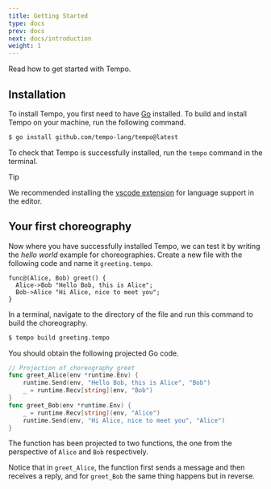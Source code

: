 ```yaml
---
title: Getting Started
type: docs
prev: docs
next: docs/introduction
weight: 1
---
```


Read how to get started with Tempo.

## Installation

To install Tempo, you first need to have [Go](https://go.dev/) installed.
To build and install Tempo on your machine, run the following command.

```sh {filename=Terminal}
$ go install github.com/tempo-lang/tempo@latest
```

To check that Tempo is successfully installed, run the `tempo` command in the terminal.

> [!TIP]
> We recommended installing the [vscode extension](https://marketplace.visualstudio.com/items?itemName=tempo-lang.vscode-tempo) for language support in the editor.

## Your first choreography

Now where you have successfully installed Tempo, we can test it by writing the _hello world_ example for choreographies.
Create a new file with the following code and name it `greeting.tempo`.

```tempo {filename=greeting.tempo}
func@(Alice, Bob) greet() {
  Alice->Bob "Hello Bob, this is Alice";
  Bob->Alice "Hi Alice, nice to meet you";
}
```

In a terminal, navigate to the directory of the file and run this command to build the choreography.

```sh {filename=Terminal}
$ tempo build greeting.tempo
```

You should obtain the following projected Go code.

```go
// Projection of choreography greet
func greet_Alice(env *runtime.Env) {
    runtime.Send(env, "Hello Bob, this is Alice", "Bob")
    _ = runtime.Recv[string](env, "Bob")
}
func greet_Bob(env *runtime.Env) {
    _ = runtime.Recv[string](env, "Alice")
    runtime.Send(env, "Hi Alice, nice to meet you", "Alice")
}
```

The function has been projected to two functions, the one from the perspective of `Alice` and `Bob` respectively.

Notice that in `greet_Alice`, the function first sends a message and then receives a reply,
and for `greet_Bob` the same thing happens but in reverse.
